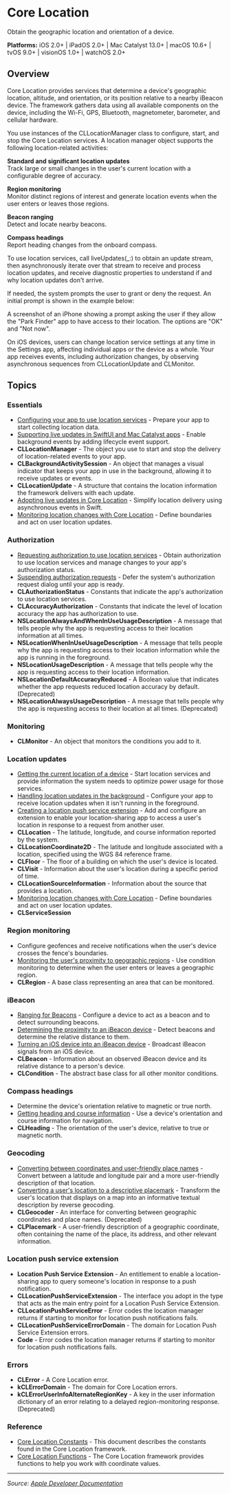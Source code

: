 # Core Location

Obtain the geographic location and orientation of a device.

**Platforms:** iOS 2.0+ | iPadOS 2.0+ | Mac Catalyst 13.0+ | macOS 10.6+ | tvOS 9.0+ | visionOS 1.0+ | watchOS 2.0+

## Overview

Core Location provides services that determine a device's geographic location, altitude, and orientation, or its position relative to a nearby iBeacon device. The framework gathers data using all available components on the device, including the Wi-Fi, GPS, Bluetooth, magnetometer, barometer, and cellular hardware.

You use instances of the CLLocationManager class to configure, start, and stop the Core Location services. A location manager object supports the following location-related activities:

**Standard and significant location updates**  
Track large or small changes in the user's current location with a configurable degree of accuracy.

**Region monitoring**  
Monitor distinct regions of interest and generate location events when the user enters or leaves those regions.

**Beacon ranging**  
Detect and locate nearby beacons.

**Compass headings**  
Report heading changes from the onboard compass.

To use location services, call liveUpdates(_:) to obtain an update stream, then asynchronously iterate over that stream to receive and process location updates, and receive diagnostic properties to understand if and why location updates don't arrive.

If needed, the system prompts the user to grant or deny the request. An initial prompt is shown in the example below:

A screenshot of an iPhone showing a prompt asking the user if they allow the "Park Finder" app to have access to their location. The options are "OK" and "Not now".

On iOS devices, users can change location service settings at any time in the Settings app, affecting individual apps or the device as a whole. Your app receives events, including authorization changes, by observing asynchronous sequences from CLLocationUpdate and CLMonitor.

## Topics

### Essentials
- [Configuring your app to use location services](https://developer.apple.com/documentation/corelocation/configuring_your_app_to_use_location_services) - Prepare your app to start collecting location data.
- [Supporting live updates in SwiftUI and Mac Catalyst apps](https://developer.apple.com/documentation/corelocation/supporting_live_updates_in_swiftui_and_mac_catalyst_apps) - Enable background events by adding lifecycle event support.
- **CLLocationManager** - The object you use to start and stop the delivery of location-related events to your app.
- **CLBackgroundActivitySession** - An object that manages a visual indicator that keeps your app in use in the background, allowing it to receive updates or events.
- **CLLocationUpdate** - A structure that contains the location information the framework delivers with each update.
- [Adopting live updates in Core Location](https://developer.apple.com/documentation/corelocation/adopting_live_updates_in_core_location) - Simplify location delivery using asynchronous events in Swift.
- [Monitoring location changes with Core Location](https://developer.apple.com/documentation/corelocation/monitoring_location_changes_with_core_location) - Define boundaries and act on user location updates.

### Authorization
- [Requesting authorization to use location services](https://developer.apple.com/documentation/corelocation/requesting_authorization_to_use_location_services) - Obtain authorization to use location services and manage changes to your app's authorization status.
- [Suspending authorization requests](https://developer.apple.com/documentation/corelocation/suspending_authorization_requests) - Defer the system's authorization request dialog until your app is ready.
- **CLAuthorizationStatus** - Constants that indicate the app's authorization to use location services.
- **CLAccuracyAuthorization** - Constants that indicate the level of location accuracy the app has authorization to use.
- **NSLocationAlwaysAndWhenInUseUsageDescription** - A message that tells people why the app is requesting access to their location information at all times.
- **NSLocationWhenInUseUsageDescription** - A message that tells people why the app is requesting access to their location information while the app is running in the foreground.
- **NSLocationUsageDescription** - A message that tells people why the app is requesting access to their location information.
- **NSLocationDefaultAccuracyReduced** - A Boolean value that indicates whether the app requests reduced location accuracy by default. (Deprecated)
- **NSLocationAlwaysUsageDescription** - A message that tells people why the app is requesting access to their location at all times. (Deprecated)

### Monitoring
- **CLMonitor** - An object that monitors the conditions you add to it.

### Location updates
- [Getting the current location of a device](https://developer.apple.com/documentation/corelocation/getting_the_current_location_of_a_device) - Start location services and provide information the system needs to optimize power usage for those services.
- [Handling location updates in the background](https://developer.apple.com/documentation/corelocation/handling_location_updates_in_the_background) - Configure your app to receive location updates when it isn't running in the foreground.
- [Creating a location push service extension](https://developer.apple.com/documentation/corelocation/creating_a_location_push_service_extension) - Add and configure an extension to enable your location-sharing app to access a user's location in response to a request from another user.
- **CLLocation** - The latitude, longitude, and course information reported by the system.
- **CLLocationCoordinate2D** - The latitude and longitude associated with a location, specified using the WGS 84 reference frame.
- **CLFloor** - The floor of a building on which the user's device is located.
- **CLVisit** - Information about the user's location during a specific period of time.
- **CLLocationSourceInformation** - Information about the source that provides a location.
- [Monitoring location changes with Core Location](https://developer.apple.com/documentation/corelocation/monitoring_location_changes_with_core_location) - Define boundaries and act on user location updates.
- **CLServiceSession**

### Region monitoring
- Configure geofences and receive notifications when the user's device crosses the fence's boundaries.
- [Monitoring the user's proximity to geographic regions](https://developer.apple.com/documentation/corelocation/monitoring_the_user_s_proximity_to_geographic_regions) - Use condition monitoring to determine when the user enters or leaves a geographic region.
- **CLRegion** - A base class representing an area that can be monitored.

### iBeacon
- [Ranging for Beacons](https://developer.apple.com/documentation/corelocation/ranging_for_beacons) - Configure a device to act as a beacon and to detect surrounding beacons.
- [Determining the proximity to an iBeacon device](https://developer.apple.com/documentation/corelocation/determining_the_proximity_to_an_ibeacon_device) - Detect beacons and determine the relative distance to them.
- [Turning an iOS device into an iBeacon device](https://developer.apple.com/documentation/corelocation/turning_an_ios_device_into_an_ibeacon_device) - Broadcast iBeacon signals from an iOS device.
- **CLBeacon** - Information about an observed iBeacon device and its relative distance to a person's device.
- **CLCondition** - The abstract base class for all other monitor conditions.

### Compass headings
- Determine the device's orientation relative to magnetic or true north.
- [Getting heading and course information](https://developer.apple.com/documentation/corelocation/getting_heading_and_course_information) - Use a device's orientation and course information for navigation.
- **CLHeading** - The orientation of the user's device, relative to true or magnetic north.

### Geocoding
- [Converting between coordinates and user-friendly place names](https://developer.apple.com/documentation/corelocation/converting_between_coordinates_and_user-friendly_place_names) - Convert between a latitude and longitude pair and a more user-friendly description of that location.
- [Converting a user's location to a descriptive placemark](https://developer.apple.com/documentation/corelocation/converting_a_user_s_location_to_a_descriptive_placemark) - Transform the user's location that displays on a map into an informative textual description by reverse geocoding.
- **CLGeocoder** - An interface for converting between geographic coordinates and place names. (Deprecated)
- **CLPlacemark** - A user-friendly description of a geographic coordinate, often containing the name of the place, its address, and other relevant information.

### Location push service extension
- **Location Push Service Extension** - An entitlement to enable a location-sharing app to query someone's location in response to a push notification.
- **CLLocationPushServiceExtension** - The interface you adopt in the type that acts as the main entry point for a Location Push Service Extension.
- **CLLocationPushServiceError** - Error codes the location manager returns if starting to monitor for location push notifications fails.
- **CLLocationPushServiceErrorDomain** - The domain for Location Push Service Extension errors.
- **Code** - Error codes the location manager returns if starting to monitor for location push notifications fails.

### Errors
- **CLError** - A Core Location error.
- **kCLErrorDomain** - The domain for Core Location errors.
- **kCLErrorUserInfoAlternateRegionKey** - A key in the user information dictionary of an error relating to a delayed region-monitoring response. (Deprecated)

### Reference
- [Core Location Constants](https://developer.apple.com/documentation/corelocation/core_location_constants) - This document describes the constants found in the Core Location framework.
- [Core Location Functions](https://developer.apple.com/documentation/corelocation/core_location_functions) - The Core Location framework provides functions to help you work with coordinate values.

---

*Source: [Apple Developer Documentation](https://developer.apple.com/documentation/CoreLocation)*